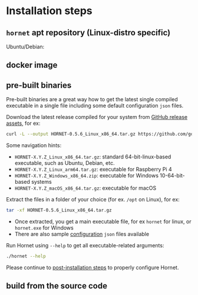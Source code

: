 # Installation steps

## `hornet` apt repository (Linux-distro specific)
Ubuntu/Debian:



## docker image



## pre-built binaries
Pre-built binaries are a great way how to get the latest single compiled executable in a single file including some default configuration `json` files.

Download the latest release compiled for your system from [GitHub release assets](https://github.com/gohornet/hornet/releases), for ex:

```bash
curl -L --output HORNET-0.5.6_Linux_x86_64.tar.gz https://github.com/gohornet/hornet/releases/download/v0.5.6/HORNET-0.5.6_Linux_x86_64.tar.gz
```
Some navigation hints:
* `HORNET-X.Y.Z_Linux_x86_64.tar.gz`: standard 64-bit-linux-based executable, such as Ubuntu, Debian, etc.
* `HORNET-X.Y.Z_Linux_arm64.tar.gz`: executable for Raspberry Pi 4
* `HORNET-X.Y.Z_Windows_x86_64.zip`: executable for Windows 10-64-bit-based systems
* `HORNET-X.Y.Z_macOS_x86_64.tar.gz`: executable for macOS

Extract the files in a folder of your choice (for ex. `/opt` on Linux), for ex:
```bash
tar -xf HORNET-0.5.6_Linux_x86_64.tar.gz
```
* Once extracted, you get a main executable file, for ex `hornet` for linux, or `hornet.exe` for Windows
* There are also sample [configuration](../post_installation/config.md) `json` files available

Run Hornet using `--help` to get all executable-related arguments:
```bash
./hornet --help
```

Please continue to [post-installation steps](../post_installation/post_installation.md) to properly configure Hornet.


## build from the source code

